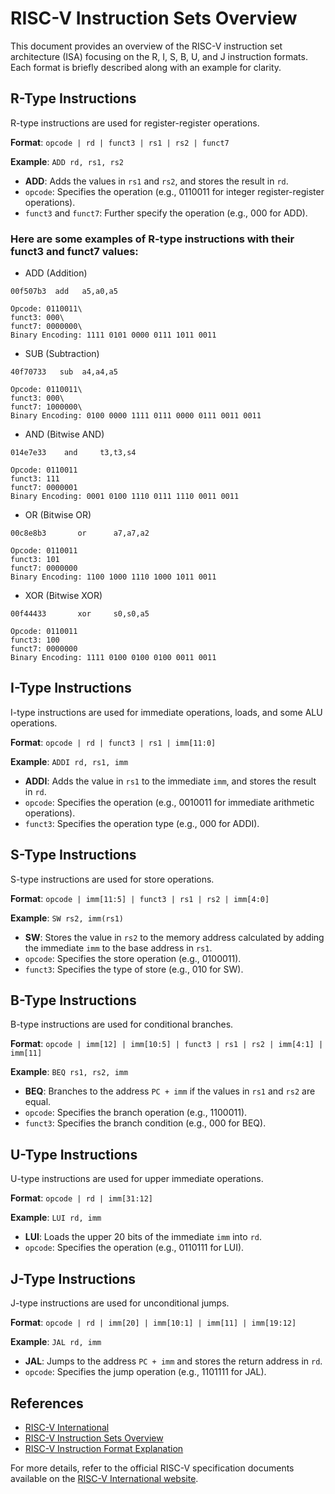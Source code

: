 # RISC-V Instruction Sets Overview

This document provides an overview of the RISC-V instruction set architecture (ISA) focusing on the R, I, S, B, U, and J instruction formats. Each format is briefly described along with an example for clarity.

## R-Type Instructions
R-type instructions are used for register-register operations.

**Format**: `opcode | rd | funct3 | rs1 | rs2 | funct7`

**Example**: `ADD rd, rs1, rs2`
- **ADD**: Adds the values in `rs1` and `rs2`, and stores the result in `rd`.
- `opcode`: Specifies the operation (e.g., 0110011 for integer register-register operations).
- `funct3` and `funct7`: Further specify the operation (e.g., 000 for ADD).

### Here are some examples of R-type instructions with their funct3 and funct7 values:

* ADD (Addition)

``` 
00f507b3  add	a5,a0,a5

Opcode: 0110011\
funct3: 000\
funct7: 0000000\
Binary Encoding: 1111 0101 0000 0111 1011 0011
```
* SUB (Subtraction)
```
40f70733   sub  a4,a4,a5

Opcode: 0110011\
funct3: 000\
funct7: 1000000\
Binary Encoding: 0100 0000 1111 0111 0000 0111 0011 0011
```
* AND (Bitwise AND)
```
014e7e33    and     t3,t3,s4

Opcode: 0110011
funct3: 111
funct7: 0000001
Binary Encoding: 0001 0100 1110 0111 1110 0011 0011
```
 * OR (Bitwise OR)
 ```
00c8e8b3       or      a7,a7,a2

Opcode: 0110011
funct3: 101
funct7: 0000000
Binary Encoding: 1100 1000 1110 1000 1011 0011
 ```
* XOR (Bitwise XOR)

```
00f44433       xor     s0,s0,a5

Opcode: 0110011
funct3: 100
funct7: 0000000
Binary Encoding: 1111 0100 0100 0100 0011 0011

```
 
## I-Type Instructions
I-type instructions are used for immediate operations, loads, and some ALU operations.

**Format**: `opcode | rd | funct3 | rs1 | imm[11:0]`

**Example**: `ADDI rd, rs1, imm`
- **ADDI**: Adds the value in `rs1` to the immediate `imm`, and stores the result in `rd`.
- `opcode`: Specifies the operation (e.g., 0010011 for immediate arithmetic operations).
- `funct3`: Specifies the operation type (e.g., 000 for ADDI).

## S-Type Instructions
S-type instructions are used for store operations.

**Format**: `opcode | imm[11:5] | funct3 | rs1 | rs2 | imm[4:0]`

**Example**: `SW rs2, imm(rs1)`
- **SW**: Stores the value in `rs2` to the memory address calculated by adding the immediate `imm` to the base address in `rs1`.
- `opcode`: Specifies the store operation (e.g., 0100011).
- `funct3`: Specifies the type of store (e.g., 010 for SW).

## B-Type Instructions
B-type instructions are used for conditional branches.

**Format**: `opcode | imm[12] | imm[10:5] | funct3 | rs1 | rs2 | imm[4:1] | imm[11]`

**Example**: `BEQ rs1, rs2, imm`
- **BEQ**: Branches to the address `PC + imm` if the values in `rs1` and `rs2` are equal.
- `opcode`: Specifies the branch operation (e.g., 1100011).
- `funct3`: Specifies the branch condition (e.g., 000 for BEQ).

## U-Type Instructions
U-type instructions are used for upper immediate operations.

**Format**: `opcode | rd | imm[31:12]`

**Example**: `LUI rd, imm`
- **LUI**: Loads the upper 20 bits of the immediate `imm` into `rd`.
- `opcode`: Specifies the operation (e.g., 0110111 for LUI).

## J-Type Instructions
J-type instructions are used for unconditional jumps.

**Format**: `opcode | rd | imm[20] | imm[10:1] | imm[11] | imm[19:12]`

**Example**: `JAL rd, imm`
- **JAL**: Jumps to the address `PC + imm` and stores the return address in `rd`.
- `opcode`: Specifies the jump operation (e.g., 1101111 for JAL).

## References
- [RISC-V International](https://riscv.org/wp-content/uploads/2019/12/riscv-spec-20191213.pdf)
- [RISC-V Instruction Sets Overview](https://devopedia.org/risc-v-instruction-sets)
- [RISC-V Instruction Format Explanation](https://seds.nl/notes/risc_v_instruction_format/)

For more details, refer to the official RISC-V specification documents available on the [RISC-V International website](https://riscv.org).

